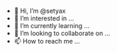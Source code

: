 - 👋 Hi, I’m @setyax
- 👀 I’m interested in ...
- 🌱 I’m currently learning ...
- 💞️ I’m looking to collaborate on ...
- 📫 How to reach me ...

<!---
setyax/setyax is a ✨ special ✨ repository because its `README.md` (this file) appears on your GitHub profile.
You can click the Preview link to take a look at your changes.
--->

